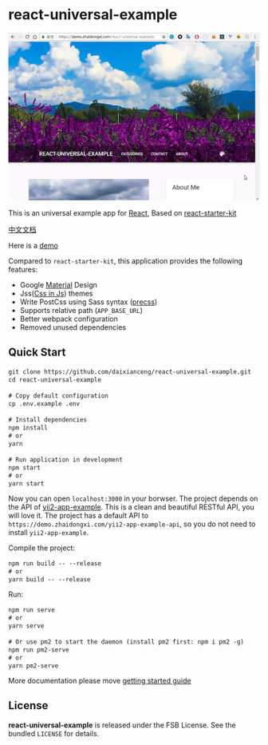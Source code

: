 # react-universal-example

<p align="center">
  <a href="https://demo.zhaidongxi.com/react-universal-example/" target="_blank">
    <img src="./media.gif" alt="react-universal-example" />
  </a>
</p>

This is an universal example app for [React](https://github.com/facebook/react), Based on [react-starter-kit](https://github.com/kriasoft/react-starter-kit/tree/feature/redux)

[中文文档](./README.zh_CN.md)

Here is a [demo](https://demo.zhaidongxi.com/react-universal-example/)

Compared to `react-starter-kit`, this application provides the following features:

- Google [Material](https://github.com/mui-org/material-ui) Design
- Jss([Css in Js](http://cssinjs.org/)) themes
- Write PostCss using Sass syntax ([precss](https://github.com/jonathantneal/precss))
- Supports relative path (`APP_BASE_URL`)
- Better webpack configuration
- Removed unused dependencies

## Quick Start

```
git clone https://github.com/daixianceng/react-universal-example.git
cd react-universal-example

# Copy default configuration
cp .env.example .env

# Install dependencies
npm install
# or
yarn

# Run application in development
npm start
# or
yarn start
```

Now you can open `localhost:3000` in your borwser. The project depends on the API of [yii2-app-example](https://github.com/daixianceng/yii2-app-example). This is a clean and beautiful RESTful API, you will love it. The project has a default API to `https://demo.zhaidongxi.com/yii2-app-example-api`, so you do not need to install `yii2-app-example`.

Compile the project:

```
npm run build -- --release
# or
yarn build -- --release
```

Run:

```
npm run serve
# or
yarn serve

# Or use pm2 to start the daemon (install pm2 first: npm i pm2 -g)
npm run pm2-serve
# or
yarn pm2-serve
```

More documentation please move [getting started guide](https://github.com/kriasoft/react-starter-kit/blob/feature/redux/docs/getting-started.md)

## License

**react-universal-example** is released under the FSB License. See the bundled `LICENSE` for details.
